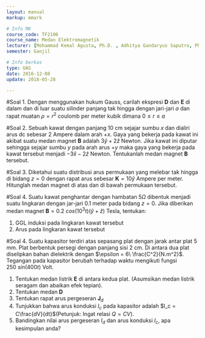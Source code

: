 ```yaml
---
layout: manual
markup: mmark

# Info MK
course_code: TF2106
course_name: Medan Elektromagnetik
lecturer: [Mohammad Kemal Agusta, Ph.D. , Adhitya Gandaryus Saputro, Ph.D.]
semester: Ganjil

# Info berkas
type: UAS
date: 2016-12-08
update: 2018-05-28

---
```

#Soal 1.
Dengan menggunakan hukum Gauss, carilah ekspresi $\mathbf D$ dan $\mathbf E$ di dalam dan di luar suatu silinder panjang tak hingga dengan jari-jari $a$ dan rapat muatan $\rho = r^2$ coulomb per meter kubik dimana $0\leq r\leq a$

#Soal 2.
Sebuah kawat dengan panjang 10 cm sejajar sumbu $x$ dan dialiri arus dc sebesar 2 Ampere dalam arah $+x$. Gaya yang bekerja pada kawat ini akibat suatu medan magnet $\mathbf B$ adalah $3\hat y+ 2\hat z$ Newton. Jika kawat ini diputar sehingga sejajar sumbu $y$ pada arah arus $+y$ maka gaya yang bekerja pada kawat tersebut menjadi $-3\hat x - 2\hat z$ Newton. Tentukanlah medan magnet $\mathbf B$ tersebut.

#Soal 3.
Diketahui suatu distribusi arus permukaan yang melebar tak hingga di bidang $z=0$ dengan rapat arus sebesar $\mathbf K = 10\hat y$ Ampere per meter. Hitunglah medan magnet di atas dan di bawah permukaan tersebut.

#Soal 4.
Suatu kawat penghantar dengan hambatan $5\Omega$ dibentuk menjadi suatu lingkaran dengan jar-jari $0.1$ meter pada bidang $z=0$. Jika diberikan medan magnet $\mathbf B = 0.2\  cos(10^3t)(\hat y+\hat z)$ Tesla, tentukan:
1. GGL induksi pada lingkaran kawat tersebut
2. Arus pada lingkaran kawat tersebut

#Soal 4.
Suatu kapasitor terdiri atas sepasang plat dengan jarak antar plat 5 mm. Plat berbentuk persegi dengan panjang sisi 2 cm. Di antara dua plat diselipkan bahan dielektrik dengan $\epsilon = 6\ \frac{C^2}{N.m^2}$. Tegangan pada kapasitor berubah terhadap waktu mengikuti fungsi $250\ sin(400t)$ Volt.
1. Tentukan medan listrik $\mathbf E$ di antara kedua plat. (Asumsikan medan listrik seragam dan abaikan efek tepian).
2. Tentukan medan $\mathbf D$
3. Tentukan rapat arus pergeseran $\mathbf J_d$
4. Tunjukkan bahwa arus konduksi $I_c$ pada kapasitor adalah $I_c = C\frac{dV}{dt}$(Petunjuk: Ingat relasi $Q=CV$).
5. Bandingkan nilai arus pergeseran $I_d$ dan arus konduksi $I_c$, apa kesimpulan anda?
